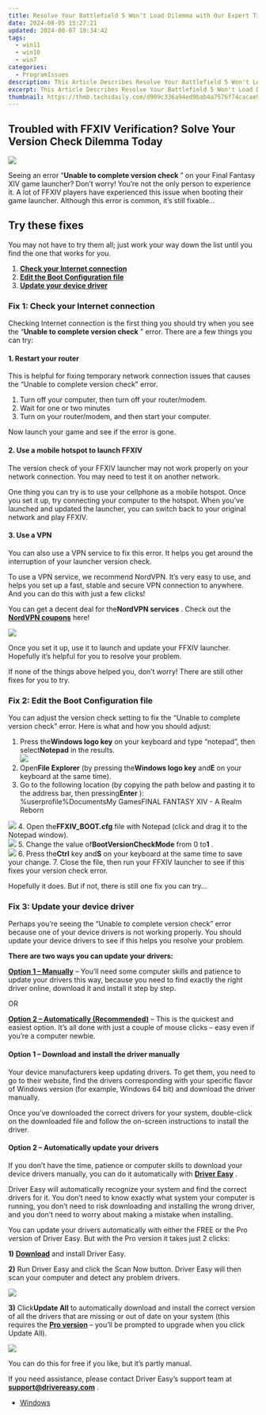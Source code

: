```yaml
---
title: Resolve Your Battlefield 5 Won't Load Dilemma with Our Expert Tips
date: 2024-08-05 15:27:21
updated: 2024-08-07 10:34:42
tags:
  - win11
  - win10
  - win7
categories:
  - ProgramIssues
description: This Article Describes Resolve Your Battlefield 5 Won't Load Dilemma with Our Expert Tips
excerpt: This Article Describes Resolve Your Battlefield 5 Won't Load Dilemma with Our Expert Tips
thumbnail: https://thmb.techidaily.com/d909c336a94ed9bab4a7576f74cacae95859492ef6caf81801a20c12eae1a573.jpg
---
```


## Troubled with FFXIV Verification? Solve Your Version Check Dilemma Today

![](https://images.drivereasy.com/wp-content/uploads/2019/09/image-402.png)

 Seeing an error “**Unable to complete version check** ” on your Final Fantasy XIV game launcher? Don’t worry! You’re not the only person to experience it. A lot of FFXIV players have experienced this issue when booting their game launcher. Although this error is common, it’s still fixable…

## Try these fixes

 You may not have to try them all; just work your way down the list until you find the one that works for you.

1. **[Check your Internet connection](https://tools.techidaily.com/drivereasy/download/)**
2. **[Edit the Boot Configuration file](https://tools.techidaily.com/drivereasy/download/)**
3. **[Update your device driver](https://tools.techidaily.com/drivereasy/download/)**

### Fix 1: Check your Internet connection

 Checking Internet connection is the first thing you should try when you see the “**Unable to complete version check** ” error. There are a few things you can try:

#### 1\. Restart your router

 This is helpful for fixing temporary network connection issues that causes the “Unable to complete version check” error.

1. Turn off your computer, then turn off your router/modem.
2. Wait for one or two minutes
3. Turn on your router/modem, and then start your computer.

Now launch your game and see if the error is gone.

#### 2\. Use a mobile hotspot to launch FFXIV

 The version check of your FFXIV launcher may not work properly on your network connection. You may need to test it on another network.

 One thing you can try is to use your cellphone as a mobile hotspot. Once you set it up, try connecting your computer to the hotspot. When you’ve launched and updated the launcher, you can switch back to your original network and play FFXIV.

#### 3\. Use a VPN

 You can also use a VPN service to fix this error. It helps you get around the interruption of your launcher version check.

 To use a VPN service, we recommend NordVPN. It’s very easy to use, and helps you set up a fast, stable and secure VPN connection to anywhere. And you can do this with just a few clicks!

 You can get a decent deal for the**NordVPN services** . Check out the **[NordVPN coupons](https://tools.techidaily.com/drivereasy/download/)**  here!

![](https://images.drivereasy.com/wp-content/uploads/2018/10/img_5bd81b2168bf1.jpg)

 Once you set it up, use it to launch and update your FFXIV launcher. Hopefully it’s helpful for you to resolve your problem.

 If none of the things above helped you, don’t worry! There are still other fixes for you to try.

### Fix 2: Edit the Boot Configuration file

 You can adjust the version check setting to fix the “Unable to complete version check” error. Here is what and how you should adjust:

1. Press the**Windows logo key** on your keyboard and type “notepad”, then select**Notepad** in the results.  
![](https://images.drivereasy.com/wp-content/uploads/2019/09/image-447.png)
2. Open**File Explorer** (by pressing the**Windows logo key** and**E** on your keyboard at the same time).
3. Go to the following location (by copying the path below and pasting it to the address bar, then pressing**Enter** ):  
%userprofile%DocumentsMy GamesFINAL FANTASY XIV - A Realm Reborn  

![](https://images.drivereasy.com/wp-content/uploads/2019/09/image-448.png)
4. Open the**FFXIV\_BOOT.cfg** file with Notepad (click and drag it to the Notepad window).  
![](https://images.drivereasy.com/wp-content/uploads/2019/09/image-452.png)
5. Change the value of**BootVersionCheckMode** from 0 to**1** .  
![](https://images.drivereasy.com/wp-content/uploads/2019/09/image-454.png)
6. Press the**Ctrl** key and**S** on your keyboard at the same time to save your change.
7. Close the file, then run your FFXIV launcher to see if this fixes your version check error.

Hopefully it does. But if not, there is still one fix you can try…

### Fix 3: Update your device driver

 Perhaps you’re seeing the “Unable to complete version check” error because one of your device drivers is not working properly. You should update your device drivers to see if this helps you resolve your problem.

**There are two ways you can update your drivers:**

**[Option 1 – Manually](https://tools.techidaily.com/drivereasy/download/)**  – You’ll need some computer skills and patience to update your drivers this way, because you need to find exactly the right driver online, download it and install it step by step.

OR

**[Option 2 – Automatically (Recommended)](https://www.drivereasy.com/knowledge/ffxiv-unable-to-complete-version-check/#opt2)**  – This is the quickest and easiest option. It’s all done with just a couple of mouse clicks – easy even if you’re a computer newbie.

#### Option 1 – Download and install the driver manually

 Your device manufacturers keep updating drivers. To get them, you need to go to their website, find the drivers corresponding with your specific flavor of Windows version (for example, Windows 64 bit) and download the driver manually.

 Once you’ve downloaded the correct drivers for your system, double-click on the downloaded file and follow the on-screen instructions to install the driver.

#### Option 2 – Automatically update your drivers

 If you don’t have the time, patience or computer skills to download your device drivers manually, you can do it automatically with **[Driver Easy](https://tools.techidaily.com/drivereasy/download/)**  .

 Driver Easy will automatically recognize your system and find the correct drivers for it. You don’t need to know exactly what system your computer is running, you don’t need to risk downloading and installing the wrong driver, and you don’t need to worry about making a mistake when installing.

 You can update your drivers automatically with either the FREE or the Pro version of Driver Easy. But with the Pro version it takes just 2 clicks:

**1)** **[Download](https://tools.techidaily.com/drivereasy/download/)**  and install Driver Easy.

**2)** Run Driver Easy and click the Scan Now button. Driver Easy will then scan your computer and detect any problem drivers.

![](https://images.drivereasy.com/wp-content/uploads/2019/08/image-251.png)

**3)** Click**Update All** to automatically download and install the correct version of all the drivers that are missing or out of date on your system (this requires the **[Pro version](https://tools.techidaily.com/drivereasy/download/)**  – you’ll be prompted to upgrade when you click Update All).

![](https://images.drivereasy.com/wp-content/uploads/2019/09/image-482.png)

 You can do this for free if you like, but it’s partly manual.

 If you need assistance, please contact Driver Easy’s support team at **[support@drivereasy.com](https://tools.techidaily.com/drivereasy/download/)**  .

* [Windows](https://tools.techidaily.com/drivereasy/download/)

<ins class="adsbygoogle"
     style="display:block"
     data-ad-format="autorelaxed"
     data-ad-client="ca-pub-7571918770474297"
     data-ad-slot="1223367746"></ins>



<ins class="adsbygoogle"
     style="display:block"
     data-ad-client="ca-pub-7571918770474297"
     data-ad-slot="8358498916"
     data-ad-format="auto"
     data-full-width-responsive="true"></ins>
